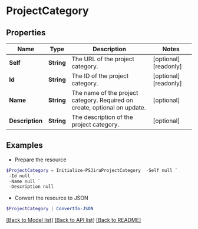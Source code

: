 # ProjectCategory
## Properties

Name | Type | Description | Notes
------------ | ------------- | ------------- | -------------
**Self** | **String** | The URL of the project category. | [optional] [readonly] 
**Id** | **String** | The ID of the project category. | [optional] [readonly] 
**Name** | **String** | The name of the project category. Required on create, optional on update. | [optional] 
**Description** | **String** | The description of the project category. | [optional] 

## Examples

- Prepare the resource
```powershell
$ProjectCategory = Initialize-PSJiraProjectCategory  -Self null `
 -Id null `
 -Name null `
 -Description null
```

- Convert the resource to JSON
```powershell
$ProjectCategory | ConvertTo-JSON
```

[[Back to Model list]](../README.md#documentation-for-models) [[Back to API list]](../README.md#documentation-for-api-endpoints) [[Back to README]](../README.md)

